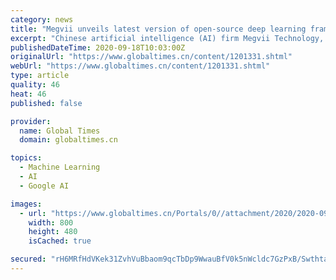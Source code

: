 ```yaml
---
category: news
title: "Megvii unveils latest version of open-source deep learning framework for algorithm training"
excerpt: "Chinese artificial intelligence (AI) firm Megvii Technology, known for its facial recognition platform Face++, on Friday unveiled the 1.0 preview version of its proprietary open-source deep learning framework MegEngine,"
publishedDateTime: 2020-09-18T10:03:00Z
originalUrl: "https://www.globaltimes.cn/content/1201331.shtml"
webUrl: "https://www.globaltimes.cn/content/1201331.shtml"
type: article
quality: 46
heat: 46
published: false

provider:
  name: Global Times
  domain: globaltimes.cn

topics:
  - Machine Learning
  - AI
  - Google AI

images:
  - url: "https://www.globaltimes.cn/Portals/0//attachment/2020/2020-09-18/3e9671c4-ccd1-41ec-9052-2e0562d0a5bd.jpeg"
    width: 800
    height: 480
    isCached: true

secured: "rH6MRfHdVKek31ZvhVuBbaom9qcTbDp9WwauBfV0k5nWcldc7GzPxB/Swthta184HFmxDirFZlJQA1qxWC1BwzxncTRkXC0rF1WMHe2hGY15sueUrLhMhmhF782+N0DfaEUbAi9t+DWbpz1KpoddM3TJol9PCUuIAdSN5NEDEyVRj78oVaFbMtTsueBs/cYLnMfYTihdEyY0N0l0K/jKjTFy6W6ZnHMzkHgDiPKzFZsnXWzF4Ma1xFsycDHVmTGTI1J8qSZwuZryfe7cIZ8bI/Z+yscuDf8Q5I4Caqw8MF31p3JwwMHt0Dk5KNjFMpXrKwnu15xXuc16H1qhzIbXXN+DQLw6h8RPDHKQOBYn/vs=;QtxIOAYOKlWCxHp5nmia2A=="
---
```


